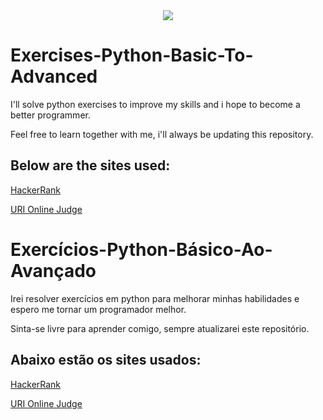 <div align="center">
    <img src="/python3.jpg" </img> 
</div>


# Exercises-Python-Basic-To-Advanced

I'll solve python exercises to improve my skills and i hope to become a better programmer.

Feel free to learn together with me, i'll always be updating this repository.

## Below are the sites used:

<a href = "hackerrank.com">HackerRank</a>

<a href = "urionlinejudge.com">URI Online Judge</a>

# Exercícios-Python-Básico-Ao-Avançado

Irei resolver exercícios em python para melhorar minhas habilidades e espero me tornar um programador melhor.

Sinta-se livre para aprender comigo, sempre atualizarei este repositório.

## Abaixo estão os sites usados:

<a href = "hackerrank.com">HackerRank</a>

<a href = "urionlinejudge.com">URI Online Judge</a>
